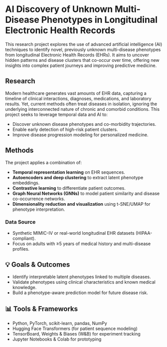 # AI Discovery of Unknown Multi-Disease Phenotypes in Longitudinal Electronic Health Records

This research project explores the use of advanced artificial intelligence (AI) techniques to identify novel, previously unknown multi-disease phenotypes from longitudinal Electronic Health Records (EHRs). It aims to uncover hidden patterns and disease clusters that co-occur over time, offering new insights into complex patient journeys and improving predictive medicine.

## Research

Modern healthcare generates vast amounts of EHR data, capturing a timeline of clinical interactions, diagnoses, medications, and laboratory results. Yet, current methods often treat diseases in isolation, ignoring the underlying interconnected nature of chronic and comorbid conditions. This project seeks to leverage temporal data and AI to:

- Discover unknown disease phenotypes and co-morbidity trajectories.
- Enable early detection of high-risk patient clusters.
- Improve disease progression modeling for personalized medicine.

## Methods

The project applies a combination of:

- **Temporal representation learning** on EHR sequences.
- **Autoencoders and deep clustering** to extract latent phenotype embeddings.
- **Contrastive learning** to differentiate patient outcomes.
- **Graph Neural Networks (GNNs)** to model patient similarity and disease co-occurrence networks.
- **Dimensionality reduction and visualization** using t-SNE/UMAP for phenotype interpretation.

### Data Source

- Synthetic MIMIC-IV or real-world longitudinal EHR datasets (HIPAA-compliant).
- Focus on adults with ≥5 years of medical history and multi-disease profiles.

## 💡 Goals & Outcomes

- Identify interpretable latent phenotypes linked to multiple diseases.
- Validate phenotypes using clinical characteristics and known medical knowledge.
- Build a phenotype-aware prediction model for future disease risk.

## 📊 Tools & Frameworks

- Python, PyTorch, scikit-learn, pandas, NumPy
- Hugging Face Transformers (for patient sequence modeling)
- TensorBoard, Weights & Biases (W&B) for experiment tracking
- Jupyter Notebooks & Colab for prototyping
